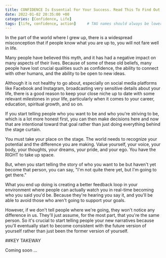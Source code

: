 ```yaml
---
title: CONFIDENCE Is Essential For Your Success. Read This To Find Out Why
date: 2022-01-02 20:35:00 +00
categories: [Confidence, Life]
tags: [life, confidence, action]     # TAG names should always be lowercase
---
```


In the part of the world where I grew up, there is a widespread misconception that if people know what you are up to, you will not fare well in life.

Many people have believed this myth, and it has had a negative impact on many aspects of their lives. Because of some of these old beliefs, many people have lost crucial qualities such as confidence, the ability to connect with other humans, and the ability to be open to new ideas.

Although it is not healthy to go about, especially on social media platforms like Facebook and Instagram, broadcasting very sensitive details about your life, there is a good reason to keep your close niche up to date with some relevant milestones in your life, particularly when it comes to your career, education, spiritual growth, and so on.

If you start telling people who you want to be and who you're striving to be, which is a lot more honest first, you can then make decisions here and now that are intentional toward that goal rather than just doing everything behind the stage curtain.

You must take your place on the stage. The world needs to recognize your potential and the difference you are making. Value yourself, your voice, your body, your thoughts, your dreams, your pride, and your ego. You have the RIGHT to take up space.

But, when you start telling the story of who you want to be but haven't yet become that person, you can say, "I'm not quite there yet, but I'm going to get there."

What you end up doing is creating a better feedback loop in your environment where people can actually watch you in real-time becoming who you said you'd be. Because they're hearing you say it, and you'll be able to avoid those who aren't going to support your goals.

However, if we don't tell people where we're going, they won't notice any difference in us. They'll just assume, for the most part, that you're the same person. So it's crucial to start telling people your new narratives because you'll eventually start to become consistent with the future version of yourself rather than just been the former version of yourself.

##KEY TAKEWAY

Coming soon ...